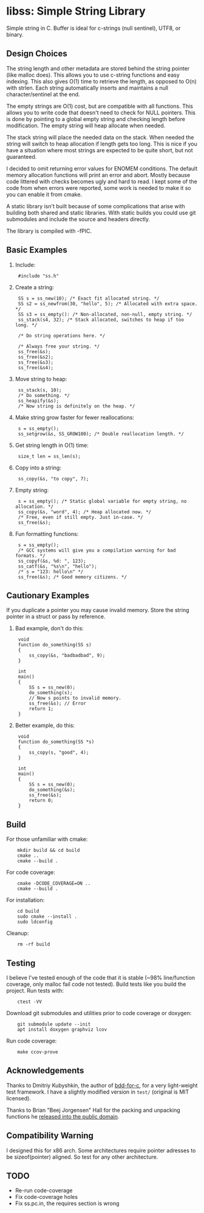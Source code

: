 
# libss: Simple String Library
Simple string in C.
Buffer is ideal for c-strings (null sentinel), UTF8, or binary.


## Design Choices
The string length and other metadata are stored behind the string pointer (like malloc does).
This allows you to use c-string functions and easy indexing.
This also gives O(1) time to retrieve the length, as opposed to O(n) with strlen.
Each string automatically inserts and maintains a null character/sentinel at the end.

The empty strings are O(1) cost, but are compatible with all functions.
This allows you to write code that doesn't need to check for NULL pointers.
This is done by pointing to a global empty string and checking length before modification.
The empty string will heap allocate when needed.

The stack string will place the needed data on the stack.
When needed the string will switch to heap allocation if length gets too long.
This is nice if you have a situation where most strings are expected to be
quite short, but not guaranteed.

I decided to omit returning error values for ENOMEM conditions.
The default memory allocation functions will print an error and abort.
Mostly because code littered with checks becomes ugly and hard to read.
I kept some of the code from when errors were reported, some work is needed
to make it so you can enable it from cmake.

A static library isn't built because of some complications that arise
with building both shared and static libraries.
With static builds you could use git submodules and include the source and
headers directly.

The library is compiled with -fPIC.


## Basic Examples
1. Include:

        #include "ss.h"

1. Create a string:

        SS s = ss_new(10); /* Exact fit allocated string. */
        SS s2 = ss_newfrom(30, "hello", 5); /* Allocated with extra space. */
        SS s3 = ss_empty(): /* Non-allocated, non-null, empty string. */
        ss_stack(s4, 32); /* Stack allocated, switches to heap if too long. */

        /* Do string operations here. */

        /* Always free your string. */
        ss_free(&s);
        ss_free(&s2);
        ss_free(&s3);
        ss_free(&s4);

1. Move string to heap:

        ss_stack(s, 10);
        /* Do something. */
        ss_heapify(&s);
        /* Now string is definitely on the heap. */

1. Make string grow faster for fewer reallocations:

        s = ss_empty();
        ss_setgrow(&s, SS_GROW100); /* Double reallocation length. */

1. Get string length in O(1) time:

        size_t len = ss_len(s);

1. Copy into a string:

        ss_copy(&s, "to copy", 7);

1. Empty string:

        s = ss_empty(); /* Static global variable for empty string, no allocation. */
        ss_copy(&s, "word", 4); /* Heap allocated now. */
        /* Free, even if still empty. Just in-case. */
        ss_free(&s);

1. Fun formatting functions:

        s = ss_empty();
        /* GCC systems will give you a compilation warning for bad formats. */
        ss_copyf(&s, %d: ", 123);
        ss_catf(&s, "%s\n", "hello");
        /* s = "123: hello\n" */
        ss_free(&s); /* Good memory citizens. */


## Cautionary Examples
If you duplicate a pointer you may cause invalid memory.
Store the string pointer in a struct or pass by reference.


1. Bad example, don't do this:

        void
        function do_something(SS s)
        {
            ss_copy(&s, "badbadbad", 9);
        }

        int
        main()
        {
            SS s = ss_new(0);
            do_something(s);
            // Now s points to invalid memory.
            ss_free(&s); // Error
            return 1;
        }

1. Better example, do this:

        void
        function do_something(SS *s)
        {
            ss_copy(s, "good", 4);
        }

        int
        main()
        {
            SS s = ss_new(0);
            do_something(&s);
            ss_free(&s);
            return 0;
        }


## Build
For those unfamiliar with cmake:

        mkdir build && cd build
        cmake ..
        cmake --build .

For code coverage:

        cmake -DCODE_COVERAGE=ON ..
        cmake --build .

For installation:

        cd build
        sudo cmake --install .
        sudo ldconfig

Cleanup:

        rm -rf build


## Testing
I believe I've tested enough of the code that it is stable
(~98% line/function coverage, only malloc fail code not tested).
Build tests like you build the project.
Run tests with:

        ctest -VV

Download git submodules and utilities prior to code coverage or doxygen:

        git submodule update --init
        apt install doxygen graphviz lcov

Run code coverage:

        make ccov-prove


## Acknowledgements
Thanks to Dmitriy Kubyshkin,
the author of [bdd-for-c](https://github.com/grassator/bdd-for-c),
for a very light-weight test framework.
I have a slightly modified version in `test/` (original is MIT licensed).

Thanks to Brian "Beej Jorgensen" Hall for the packing and unpacking functions
he [released into the public domain](https://beej.us/guide/bgnet/html/#legal).


## Compatibility Warning
I designed this for x86 arch.
Some architectures require pointer adresses to be sizeof(pointer) aligned.
So test for any other architecture.


## TODO
- Re-run code-coverage
- Fix code-coverage holes
- Fix ss.pc.in, the requires section is wrong



